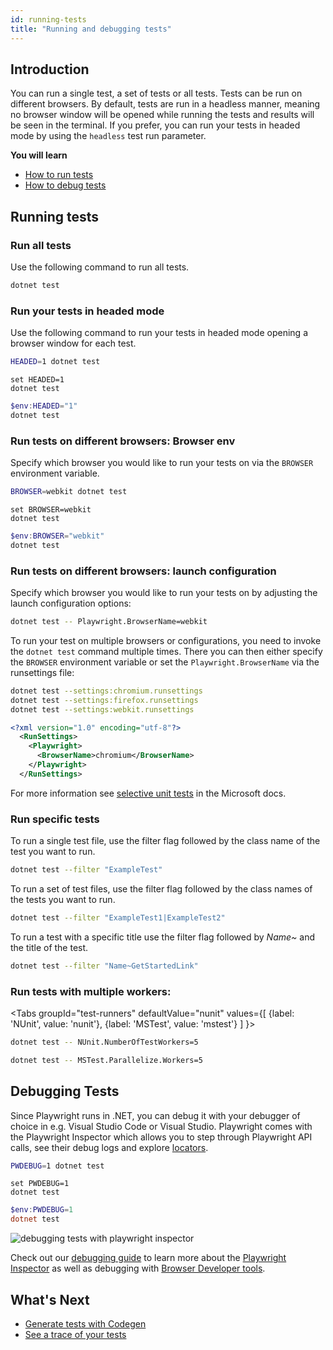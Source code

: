 ```yaml
---
id: running-tests
title: "Running and debugging tests"
---
```


## Introduction

You can run a single test, a set of tests or all tests. Tests can be run on different browsers. By default, tests are run in a headless manner, meaning no browser window will be opened while running the tests and results will be seen in the terminal. If you prefer, you can run your tests in headed mode by using the `headless` test run parameter.

**You will learn**

- [How to run tests](#running-tests)
- [How to debug tests](#debugging-tests)

## Running tests

### Run all tests

Use the following command to run all tests.

```bash
dotnet test
```

### Run your tests in headed mode

Use the following command to run your tests in headed mode opening a browser window for each test.

```bash tab=bash-bash lang=csharp
HEADED=1 dotnet test
```

```batch tab=bash-batch lang=csharp
set HEADED=1
dotnet test
```

```powershell tab=bash-powershell lang=csharp
$env:HEADED="1"
dotnet test
```

### Run tests on different browsers: Browser env

Specify which browser you would like to run your tests on via the `BROWSER` environment variable.

```bash tab=bash-bash lang=csharp
BROWSER=webkit dotnet test
```

```batch tab=bash-batch lang=csharp
set BROWSER=webkit
dotnet test
```

```powershell tab=bash-powershell lang=csharp
$env:BROWSER="webkit"
dotnet test
```

### Run tests on different browsers: launch configuration

Specify which browser you would like to run your tests on by adjusting the launch configuration options:

```bash
dotnet test -- Playwright.BrowserName=webkit
```

To run your test on multiple browsers or configurations, you need to invoke the `dotnet test` command multiple times. There you can then either specify the `BROWSER` environment variable or set the `Playwright.BrowserName` via the runsettings file:

```bash
dotnet test --settings:chromium.runsettings
dotnet test --settings:firefox.runsettings
dotnet test --settings:webkit.runsettings
```

```xml
<?xml version="1.0" encoding="utf-8"?>
  <RunSettings>
    <Playwright>
      <BrowserName>chromium</BrowserName>
    </Playwright>
  </RunSettings>
```

For more information see [selective unit tests](https://docs.microsoft.com/en-us/dotnet/core/testing/selective-unit-tests?pivots=mstest) in the Microsoft docs.

### Run specific tests

To run a single test file, use the filter flag followed by the class name of the test you want to run.

```bash
dotnet test --filter "ExampleTest"
```

To run a set of test files, use the filter flag followed by the class names of the tests you want to run.

```bash
dotnet test --filter "ExampleTest1|ExampleTest2"
```

To run a test with a specific title use the filter flag followed by *Name~* and the title of the test.

```bash
dotnet test --filter "Name~GetStartedLink"
```

### Run tests with multiple workers:

<Tabs
  groupId="test-runners"
  defaultValue="nunit"
  values={[
    {label: 'NUnit', value: 'nunit'},
    {label: 'MSTest', value: 'mstest'}
  ]
}>
<TabItem value="nunit">

```bash
dotnet test -- NUnit.NumberOfTestWorkers=5
```

</TabItem>
<TabItem value="mstest">

```bash
dotnet test -- MSTest.Parallelize.Workers=5
```

</TabItem>
</Tabs>

## Debugging Tests

Since Playwright runs in .NET, you can debug it with your debugger of choice in e.g. Visual Studio Code or Visual Studio. Playwright comes with the Playwright Inspector which allows you to step through Playwright API calls, see their debug logs and explore [locators](./locators.md).

```bash tab=bash-bash lang=csharp
PWDEBUG=1 dotnet test
```

```batch tab=bash-batch lang=csharp
set PWDEBUG=1
dotnet test
```

```powershell tab=bash-powershell lang=csharp
$env:PWDEBUG=1
dotnet test
```

![debugging tests with playwright inspector](https://github.com/microsoft/playwright/assets/13063165/a1e758d3-d379-414f-be0b-7339f12bb635)

Check out our [debugging guide](./debug.md) to learn more about the [Playwright Inspector](./debug.md#playwright-inspector) as well as debugging with [Browser Developer tools](./debug.md#browser-developer-tools).


## What's Next

- [Generate tests with Codegen](./codegen.md)
- [See a trace of your tests](./trace-viewer-intro.md)
